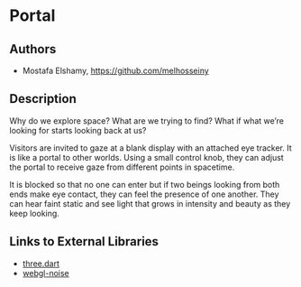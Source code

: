 # Portal

## Authors
- Mostafa Elshamy, https://github.com/melhosseiny
  
## Description

Why do we explore space? What are we trying to find? What if what we’re looking for starts looking back at us?

Visitors are invited to gaze at a blank display with an attached eye tracker. It is like a portal to other worlds. Using a small control knob, they can adjust the portal to receive gaze from different points in spacetime.

It is blocked so that no one can enter but if two beings looking from both ends make eye contact, they can feel the presence of one another. They can hear faint static and see light that grows in intensity and beauty as they keep looking.

<!--## Link to Prototype
NOTE: If your project lives online you can add one or more links here. Make sure you have a stable version of your project running before linking it.

[Example Link](http://www.google.com "Example Link")

## Example Code
NOTE: Wrap your code blocks or any code citation by using ``` like the example below.
```
function test() {
  console.log("Printing a test");
}
``` -->

## Links to External Libraries

 - [three.dart](http://threedart.github.io/three.dart/ "Dart port of three.js")
 - [webgl-noise](https://github.com/ashima/webgl-noise "Procedural Noise Shader Routines compatible with WebGL")

<!--## Images & Videos
NOTE: For additional images you can either use a relative link to an image on this repo or an absolute link to an externally hosted image.

![Example Image](project_images/cover.jpg?raw=true "Example Image")

https://www.youtube.com/watch?v=30yGOxJJ2PQ-->

